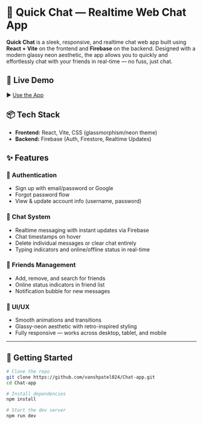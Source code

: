 # 💬 Quick Chat — Realtime Web Chat App

**Quick Chat** is a sleek, responsive, and realtime chat web app built using **React + Vite** on the frontend and **Firebase** on the backend. Designed with a modern glassy neon aesthetic, the app allows you to quickly and effortlessly chat with your friends in real-time — no fuss, just chat.

## 🔗 Live Demo
▶️ [Use the App](https://chat-app-psi-seven-47.vercel.app/)

## 📦 Tech Stack
- **Frontend:** React, Vite, CSS (glassmorphism/neon theme)
- **Backend:** Firebase (Auth, Firestore, Realtime Updates)

## ✨ Features

### 🔐 Authentication
- Sign up with email/password or Google
- Forgot password flow
- View & update account info (username, password)

### 💬 Chat System
- Realtime messaging with instant updates via Firebase
- Chat timestamps on hover
- Delete individual messages or clear chat entirely
- Typing indicators and online/offline status in real-time

### 👥 Friends Management
- Add, remove, and search for friends
- Online status indicators in friend list
- Notification bubble for new messages

### 🧠 UI/UX
- Smooth animations and transitions
- Glassy-neon aesthetic with retro-inspired styling
- Fully responsive — works across desktop, tablet, and mobile

---

## 🚀 Getting Started

```bash
# Clone the repo
git clone https://github.com/vanshpatel024/Chat-app.git
cd Chat-app

# Install dependencies
npm install

# Start the dev server
npm run dev
